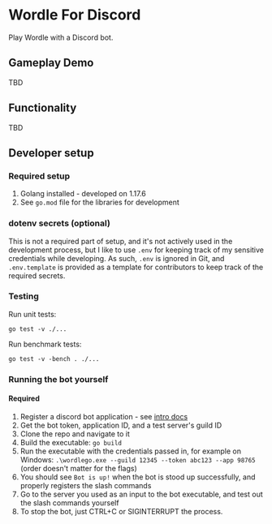 Wordle For Discord
==================

Play Wordle with a Discord bot.

## Gameplay Demo
TBD

## Functionality
TBD

## Developer setup

### Required setup
1. Golang installed - developed on 1.17.6
1. See `go.mod` file for the libraries for development

### dotenv secrets (optional)
This is not a required part of setup, and it's not actively used in the development process,
but I like to use `.env` for keeping track of my sensitive credentials while developing. As
such, `.env` is ignored in Git, and `.env.template` is provided as a template for contributors
to keep track of the required secrets.

### Testing
Run unit tests:
```
go test -v ./...
```

Run benchmark tests:
```
go test -v -bench . ./...
```

### Running the bot yourself

#### Required
1. Register a discord bot application - see [intro docs](https://discord.com/developers/docs/intro)
1. Get the bot token, application ID, and a test server's guild ID
1. Clone the repo and navigate to it
1. Build the executable: `go build`
1. Run the executable with the credentials passed in, for example on Windows: `.\wordlego.exe --guild 12345 --token abc123 --app 98765` (order doesn't matter for the flags)
1. You should see `Bot is up!` when the bot is stood up successfully, and properly registers the slash commands
1. Go to the server you used as an input to the bot executable, and test out the slash commands yourself
1. To stop the bot, just CTRL+C or SIGINTERRUPT the process.
